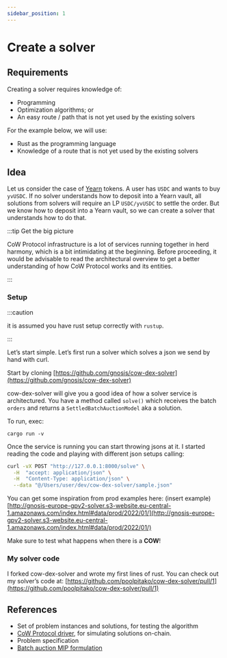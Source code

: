 ```yaml
---
sidebar_position: 1
---
```


# Create a solver

## Requirements

Creating a solver requires knowledge of:

- Programming
- Optimization algorithms; or
- An easy route / path that is not yet used by the existing solvers

For the example below, we will use:

- Rust as the programming language
- Knowledge of a route that is not yet used by the existing solvers

## Idea

Let us consider the case of [Yearn](https://yearn.fi) tokens. A user has `USDC` and wants to buy `yvUSDC`. If no solver understands how to deposit into a Yearn vault, all solutions from solvers will require an LP `USDC/yvUSDC` to settle the order. But we know how to deposit into a Yearn vault, so we can create a solver that understands how to do that.

:::tip Get the big picture

CoW Protocol infrastructure is a lot of services running together in herd harmony, which is a bit intimidating at the beginning. Before proceeding, it would be advisable to read the architectural overview to get a better understanding of how CoW Protocol works and its entities.

:::

### Setup

:::caution

it is assumed you have rust setup correctly with `rustup`.

:::


Let’s start simple. Let’s first run a solver which solves a json we send by hand with curl.

Start by cloning [https://github.com/gnosis/cow-dex-solver](https://github.com/gnosis/cow-dex-solver)

cow-dex-solver will give you a good idea of how a solver service is architectured.
You have a method called `solve()` which receives the batch `orders` and returns a `SettledBatchAuctionModel` aka a solution.

To run, exec:

```
cargo run -v
```

Once the service is running you can start throwing jsons at it.
I started reading the code and playing with different json setups calling:

```bash
curl -vX POST "http://127.0.0.1:8000/solve" \
  -H  "accept: application/json" \
  -H  "Content-Type: application/json" \
  --data "@/Users/user/dev/cow-dex-solver/sample.json"
```

You can get some inspiration from prod examples here: (insert example)
[http://gnosis-europe-gpv2-solver.s3-website.eu-central-1.amazonaws.com/index.html#data/prod/2022/01/](http://gnosis-europe-gpv2-solver.s3-website.eu-central-1.amazonaws.com/index.html#data/prod/2022/01/)

Make sure to test what happens when there is a **COW**!

### My solver code

I forked cow-dex-solver and wrote my first lines of rust.
You can check out my solver’s code at:
[https://github.com/poolpitako/cow-dex-solver/pull/1](https://github.com/poolpitako/cow-dex-solver/pull/1)


## References

- Set of problem instances and solutions, for testing the algorithm
- [CoW Protocol driver](https://github.com/cowprotocol/services), for simulating solutions on-chain.
- Problem specification
- [Batch auction MIP formulation](https://github.com/gnosis/dex-research/blob/master/BatchAuctionOptimization/batchauctions.pdf)


